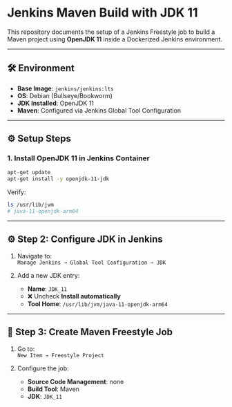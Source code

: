# Jenkins Maven Build with JDK 11

This repository documents the setup of a Jenkins Freestyle job to build a Maven project using **OpenJDK 11** inside a Dockerized Jenkins environment.

---

## 🛠️ Environment

- **Base Image**: `jenkins/jenkins:lts`
- **OS**: Debian (Bullseye/Bookworm)
- **JDK Installed**: OpenJDK 11
- **Maven**: Configured via Jenkins Global Tool Configuration

---

## ⚙️ Setup Steps

### 1. Install OpenJDK 11 in Jenkins Container

```bash
apt-get update
apt-get install -y openjdk-11-jdk
```

Verify:
```bash
ls /usr/lib/jvm
# java-11-openjdk-arm64
```

---

## ⚙️ Step 2: Configure JDK in Jenkins

1. Navigate to:  
   `Manage Jenkins → Global Tool Configuration → JDK`

2. Add a new JDK entry:
   - **Name**: `JDK_11`
   - ❌ Uncheck **Install automatically**
   - **Tool Home**: `/usr/lib/jvm/java-11-openjdk-arm64`

---

## 🧪 Step 3: Create Maven Freestyle Job

1. Go to:  
   `New Item → Freestyle Project`

2. Configure the job:
   - **Source Code Management**: none
   - **Build Tool**: Maven
   - **JDK**: `JDK_11`
